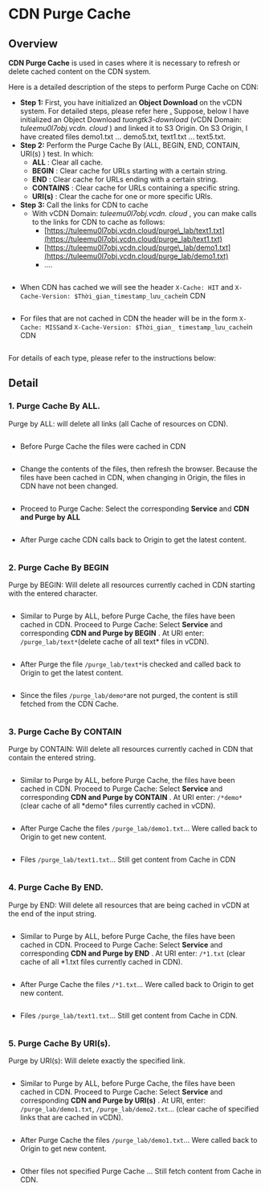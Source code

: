 # CDN Purge Cache

## Overview <a href="#tong-quan" id="tong-quan"></a>

**CDN Purge Cache** is used in cases where it is necessary to refresh or delete cached content on the CDN system.

Here is a detailed description of the steps to perform Purge Cache on CDN:

* **Step 1:** First, you have initialized an **Object Download** on the vCDN system. For detailed steps, please refer here [.](https://docs-vngcloud-vn.translate.goog/vng-cloud-document/vn/vcdn/loai-hinh-dich-vu/object-download) Suppose, below I have initialized an Object Download _tuongtk3-download_ (vCDN Domain: _tuleemu0l7obj.vcdn. cloud_ ) and linked it to S3 Origin. On S3 Origin, I have created files demo1.txt ... demo5.txt, text1.txt ... text5.txt.
* **Step 2:** Perform the Purge Cache By (ALL, BEGIN, END, CONTAIN, URI(s) ) test. In which:
  * **ALL** : Clear all cache.
  * **BEGIN** : Clear cache for URLs starting with a certain string.
  * **END** : Clear cache for URLs ending with a certain string.
  * **CONTAINS** : Clear cache for URLs containing a specific string.
  * **URI(s)** : Clear the cache for one or more specific URIs.
* **Step 3:** Call the links for CDN to cache
  * With vCDN Domain: _tuleemu0l7obj.vcdn. cloud_ , you can make calls to the links for CDN to cache as follows:
    * [https://tuleemu0l7obj.vcdn.cloud/purge\_lab/text1.txt](https://tuleemu0l7obj.vcdn.cloud/purge_lab/text1.txt)
    * [https://tuleemu0l7obj.vcdn.cloud/purge\_lab/demo1.txt](https://tuleemu0l7obj.vcdn.cloud/purge_lab/demo1.txt)
    * ....

<figure><img src="../../.gitbook/assets/image.png" alt=""><figcaption></figcaption></figure>

* When CDN has cached we will see the header `X-Cache: HIT` and `X-Cache-Version: $Thời_gian_timestamp_lưu_cache`in CDN

<figure><img src="../../.gitbook/assets/image (1).png" alt=""><figcaption></figcaption></figure>

* For files that are not cached in CDN the header will be in the form `X-Cache: MISS`and `X-Cache-Version: $Thời_gian_ timestamp_lưu_cache`in CDN

<figure><img src="../../.gitbook/assets/image (2).png" alt=""><figcaption></figcaption></figure>

For details of each type, please refer to the instructions below:

## Detail <a href="#chi-tiet" id="chi-tiet"></a>

### 1. Purge Cache By ALL. <a href="#id-1.-purge-cache-by-all" id="id-1.-purge-cache-by-all"></a>

Purge by ALL: will delete all links (all Cache of resources on CDN).

<figure><img src="../../.gitbook/assets/image (3).png" alt=""><figcaption></figcaption></figure>

* Before Purge Cache the files were cached in CDN

<figure><img src="../../.gitbook/assets/image (4).png" alt=""><figcaption></figcaption></figure>

* Change the contents of the files, then refresh the browser. Because the files have been cached in CDN, when changing in Origin, the files in CDN have not been changed.

<figure><img src="../../.gitbook/assets/image (5).png" alt=""><figcaption></figcaption></figure>

* Proceed to Purge Cache: Select the corresponding **Service** and **CDN and Purge by ALL**

<figure><img src="../../.gitbook/assets/image (6).png" alt=""><figcaption></figcaption></figure>

* After Purge cache CDN calls back to Origin to get the latest content.

<figure><img src="../../.gitbook/assets/image (7).png" alt=""><figcaption></figcaption></figure>

### 2. Purge Cache By BEGIN <a href="#id-2.-purge-cache-by-begin" id="id-2.-purge-cache-by-begin"></a>

Purge by BEGIN: Will delete all resources currently cached in CDN starting with the entered character.

<figure><img src="../../.gitbook/assets/image (8).png" alt=""><figcaption></figcaption></figure>

* Similar to Purge by ALL, before Purge Cache, the files have been cached in CDN. Proceed to Purge Cache: Select **Service** and corresponding **CDN and Purge by BEGIN** . At URI enter: `/purge_lab/text*`(delete cache of all text\* files in vCDN).

<figure><img src="../../.gitbook/assets/image (9).png" alt=""><figcaption></figcaption></figure>

* After Purge the file `/purge_lab/text*`is checked and called back to Origin to get the latest content.

<figure><img src="../../.gitbook/assets/image (10).png" alt=""><figcaption></figcaption></figure>

* Since the files `/purge_lab/demo*`are not purged, the content is still fetched from the CDN Cache.

<figure><img src="../../.gitbook/assets/image (11).png" alt=""><figcaption></figcaption></figure>

### 3. Purge Cache By CONTAIN <a href="#id-3.-purge-cache-by-contain" id="id-3.-purge-cache-by-contain"></a>

Purge by CONTAIN: Will delete all resources currently cached in CDN that contain the entered string.

<figure><img src="../../.gitbook/assets/image (12).png" alt=""><figcaption></figcaption></figure>

* Similar to Purge by ALL, before Purge Cache, the files have been cached in CDN. Proceed to Purge Cache: Select **Service** and corresponding **CDN and Purge by CONTAIN** . At URI enter: `/*demo*` (clear cache of all \*demo\* files currently cached in vCDN).

<figure><img src="../../.gitbook/assets/image (13).png" alt=""><figcaption></figcaption></figure>

* After Purge Cache the files `/purge_lab/demo1.txt`... Were called back to Origin to get new content.

<figure><img src="../../.gitbook/assets/image (14).png" alt=""><figcaption></figcaption></figure>

* Files `/purge_lab/text1.txt`... Still get content from Cache in CDN

<figure><img src="../../.gitbook/assets/image (15).png" alt=""><figcaption></figcaption></figure>

### 4. Purge Cache By END. <a href="#id-4.-purge-cache-by-end" id="id-4.-purge-cache-by-end"></a>

Purge by END: Will delete all resources that are being cached in vCDN at the end of the input string.

<figure><img src="../../.gitbook/assets/image (16).png" alt=""><figcaption></figcaption></figure>

* Similar to Purge by ALL, before Purge Cache, the files have been cached in CDN. Proceed to Purge Cache: Select **Service** and corresponding **CDN and Purge by END** . At URI enter: `/*1.txt` (clear cache of all \*1.txt files currently cached in CDN).

<figure><img src="../../.gitbook/assets/image (17).png" alt=""><figcaption></figcaption></figure>

* After Purge Cache the files `/*1.txt`... Were called back to Origin to get new content.

<figure><img src="../../.gitbook/assets/image (311).png" alt=""><figcaption></figcaption></figure>

* Files `/purge_lab/text1.txt`... Still get content from Cache in CDN.

<figure><img src="../../.gitbook/assets/image (312).png" alt=""><figcaption></figcaption></figure>

### 5. Purge Cache By URI(s). <a href="#id-5.-purge-cache-by-uri-s" id="id-5.-purge-cache-by-uri-s"></a>

Purge by URI(s): Will delete exactly the specified link.

<figure><img src="../../.gitbook/assets/image (313).png" alt=""><figcaption></figcaption></figure>

* Similar to Purge by ALL, before Purge Cache, the files have been cached in CDN. Proceed to Purge Cache: Select **Service** and corresponding **CDN and Purge by URI(s)** . At URI, enter: `/purge_lab/demo1.txt`, `/purge_lab/demo2.txt`... (clear cache of specified links that are cached in vCDN).

<figure><img src="../../.gitbook/assets/image (314).png" alt=""><figcaption></figcaption></figure>

* After Purge Cache the files `/purge_lab/demo1.txt`... Were called back to Origin to get new content.

<figure><img src="../../.gitbook/assets/image (315).png" alt=""><figcaption></figcaption></figure>

* Other files not specified Purge Cache ... Still fetch content from Cache in CDN.

<figure><img src="../../.gitbook/assets/image (316).png" alt=""><figcaption></figcaption></figure>
